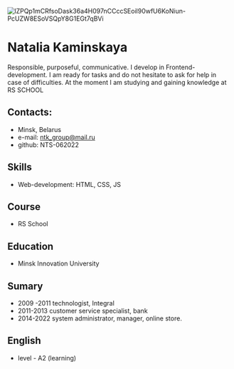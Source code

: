 ![lZPQp1mCRfsoDask36a4H097nCCccSEoil90wfU6KoNiun-PcUZW8ESoVSQpY8G1EGt7qBVi](https://user-images.githubusercontent.com/106694882/173186800-2429ee98-4a77-4426-8822-14d9a0d1eeec.jpg)

# Natalia Kaminskaya
  Responsible, purposeful, communicative. I develop in Frontend-development. I am ready for tasks and do not hesitate to ask for help in case of difficulties. At the moment I am studying and gaining knowledge at RS SCHOOL

## Contacts:
* Minsk, Belarus
* e-mail: ntk_group@mail.ru
* github: NTS-062022
## Skills
* Web-development: HTML, CSS, JS
## Course
* RS School
## Education
* Minsk Innovation University
## Sumary
* 2009 -2011 technologist, Integral
* 2011-2013 customer service specialist, bank
* 2014-2022 system administrator, manager, online store.
## English 
* level - A2 (learning)
